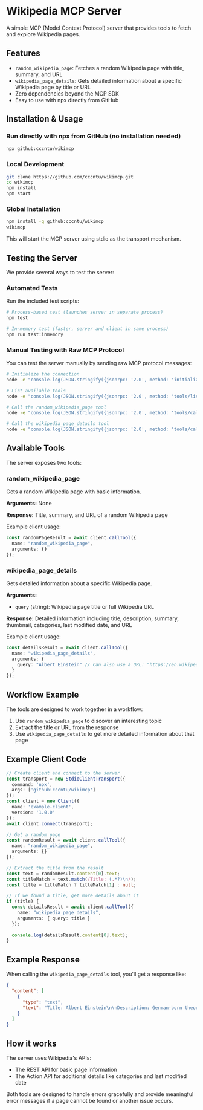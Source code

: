 # Wikipedia MCP Server

A simple MCP (Model Context Protocol) server that provides tools to fetch and explore Wikipedia pages.

## Features

- `random_wikipedia_page`: Fetches a random Wikipedia page with title, summary, and URL
- `wikipedia_page_details`: Gets detailed information about a specific Wikipedia page by title or URL
- Zero dependencies beyond the MCP SDK
- Easy to use with npx directly from GitHub

## Installation & Usage

### Run directly with npx from GitHub (no installation needed)

```bash
npx github:cccntu/wikimcp
```

### Local Development

```bash
git clone https://github.com/cccntu/wikimcp.git
cd wikimcp
npm install
npm start
```

### Global Installation

```bash
npm install -g github:cccntu/wikimcp
wikimcp
```

This will start the MCP server using stdio as the transport mechanism.

## Testing the Server

We provide several ways to test the server:

### Automated Tests

Run the included test scripts:

```bash
# Process-based test (launches server in separate process)
npm test

# In-memory test (faster, server and client in same process)
npm run test:inmemory
```

### Manual Testing with Raw MCP Protocol

You can test the server manually by sending raw MCP protocol messages:

```bash
# Initialize the connection
node -e "console.log(JSON.stringify({jsonrpc: '2.0', method: 'initialize', params: {capabilities: {}, protocolVersion: '2025-03-26', clientInfo: {name: 'test', version: '1.0.0'}}, id: '1'}))" | node src/server.js

# List available tools
node -e "console.log(JSON.stringify({jsonrpc: '2.0', method: 'tools/list', params: {}, id: '2'}))" | node src/server.js

# Call the random_wikipedia_page tool
node -e "console.log(JSON.stringify({jsonrpc: '2.0', method: 'tools/call', params: {name: 'random_wikipedia_page', arguments: {}}, id: '3'}))" | node src/server.js

# Call the wikipedia_page_details tool
node -e "console.log(JSON.stringify({jsonrpc: '2.0', method: 'tools/call', params: {name: 'wikipedia_page_details', arguments: {query: 'Albert Einstein'}}, id: '4'}))" | node src/server.js
```

## Available Tools

The server exposes two tools:

### random_wikipedia_page

Gets a random Wikipedia page with basic information.

**Arguments:** None

**Response:** Title, summary, and URL of a random Wikipedia page

Example client usage:
```typescript
const randomPageResult = await client.callTool({
  name: "random_wikipedia_page",
  arguments: {}
});
```

### wikipedia_page_details

Gets detailed information about a specific Wikipedia page.

**Arguments:** 
- `query` (string): Wikipedia page title or full Wikipedia URL

**Response:** Detailed information including title, description, summary, thumbnail, categories, last modified date, and URL

Example client usage:
```typescript
const detailsResult = await client.callTool({
  name: "wikipedia_page_details",
  arguments: {
    query: "Albert Einstein" // Can also use a URL: "https://en.wikipedia.org/wiki/Albert_Einstein"
  }
});
```

## Workflow Example

The tools are designed to work together in a workflow:

1. Use `random_wikipedia_page` to discover an interesting topic
2. Extract the title or URL from the response
3. Use `wikipedia_page_details` to get more detailed information about that page

## Example Client Code

```typescript
// Create client and connect to the server
const transport = new StdioClientTransport({
  command: 'npx',
  args: ['github:cccntu/wikimcp']
});
const client = new Client({
  name: 'example-client',
  version: '1.0.0'
});
await client.connect(transport);

// Get a random page
const randomResult = await client.callTool({
  name: "random_wikipedia_page",
  arguments: {}
});

// Extract the title from the result
const text = randomResult.content[0].text;
const titleMatch = text.match(/Title: (.*?)\n/);
const title = titleMatch ? titleMatch[1] : null;

// If we found a title, get more details about it
if (title) {
  const detailsResult = await client.callTool({
    name: "wikipedia_page_details",
    arguments: { query: title }
  });
  
  console.log(detailsResult.content[0].text);
}
```

## Example Response

When calling the `wikipedia_page_details` tool, you'll get a response like:

```json
{
  "content": [
    {
      "type": "text",
      "text": "Title: Albert Einstein\n\nDescription: German-born theoretical physicist\n\nSummary: Albert Einstein was a German-born theoretical physicist who is widely held to be one of the greatest and most influential scientists of all time. He developed the theory of relativity and made significant contributions to the development of quantum mechanics...\n\nThumbnail: https://upload.wikimedia.org/wikipedia/commons/thumb/d/d3/Albert_Einstein_Head.jpg/434px-Albert_Einstein_Head.jpg\n\nCategories: 1879 births, 1955 deaths, 20th-century American inventors, 20th-century American physicists\n\nLast Modified: 4/16/2023, 2:15:30 PM\n\nURL: https://en.wikipedia.org/wiki/Albert_Einstein"
    }
  ]
}
```

## How it works

The server uses Wikipedia's APIs:
- The REST API for basic page information
- The Action API for additional details like categories and last modified date

Both tools are designed to handle errors gracefully and provide meaningful error messages if a page cannot be found or another issue occurs.